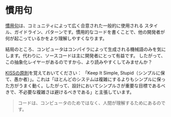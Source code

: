 # 慣用句

[慣用句](https://en.wikipedia.org/wiki/Programming_idiom)は、コミュニティによって広く合意された一般的に使用される
スタイル、ガイドライン、パターンです。慣用的なコードを書くことで、他の開発者が何が起こっているかをより理解しやすくなります。

結局のところ、コンピュータはコンパイラによって生成される機械語のみを気にします。代わりに、ソースコードは主に開発者にとって有益です。
したがって、この抽象化レイヤーがあるのですから、より読みやすくしてみませんか？

[KISSの原則](https://en.wikipedia.org/wiki/KISS_principle)を覚えておいてください：
「Keep It Simple, Stupid（シンプルに保て、愚か者）」。これは「ほとんどのシステムは複雑にするよりもシンプルに保った方がうまく動く。したがって、設計においてシンプルさが重要な目標であるべきで、不必要な複雑さは避けるべきである」と主張しています。

> コードは、コンピュータのためではなく、人間が理解するためにあるのです。
